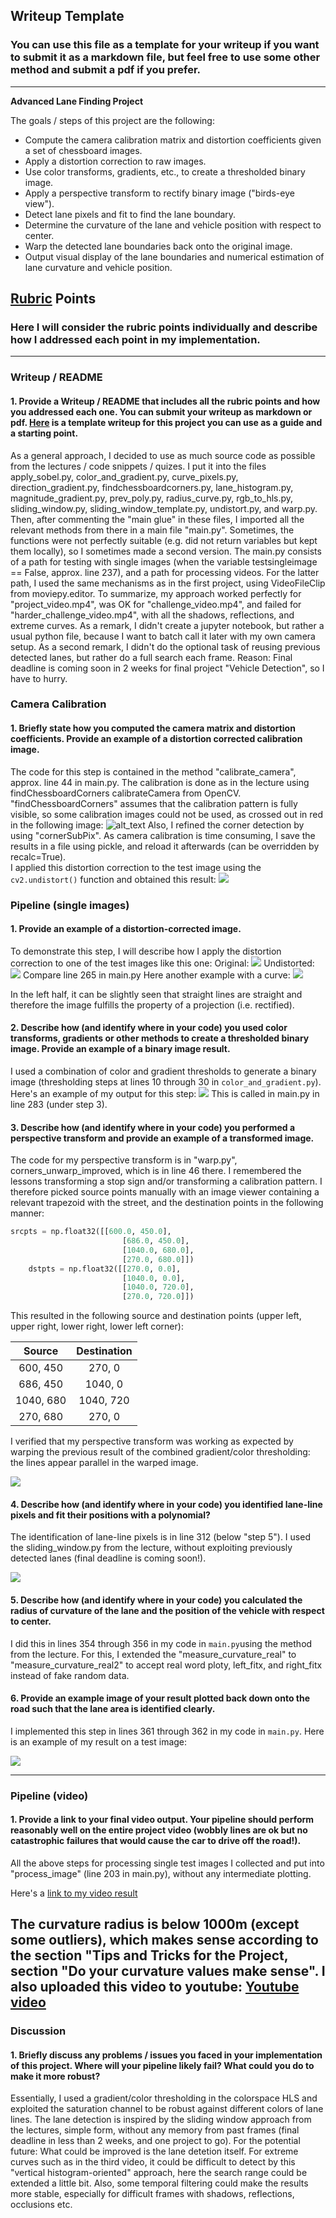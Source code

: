 ## Writeup Template

### You can use this file as a template for your writeup if you want to submit it as a markdown file, but feel free to use some other method and submit a pdf if you prefer.

---

**Advanced Lane Finding Project**

The goals / steps of this project are the following:

* Compute the camera calibration matrix and distortion coefficients given a set of chessboard images.
* Apply a distortion correction to raw images.
* Use color transforms, gradients, etc., to create a thresholded binary image.
* Apply a perspective transform to rectify binary image ("birds-eye view").
* Detect lane pixels and fit to find the lane boundary.
* Determine the curvature of the lane and vehicle position with respect to center.
* Warp the detected lane boundaries back onto the original image.
* Output visual display of the lane boundaries and numerical estimation of lane curvature and vehicle position.

[//]: # (Image References)

[image1]: ./examples/undistort_output.png "Undistorted"
[image2]: ./test_images/test1.jpg "Road Transformed"
[image3]: ./examples/binary_combo_example.jpg "Binary Example"
[image4]: ./examples/warped_straight_lines.jpg "Warp Example"
[image5]: ./examples/color_fit_lines.jpg "Fit Visual"
[image6]: ./examples/example_output.jpg "Output"
[video1]: ./project_video.mp4 "Video"

## [Rubric](https://review.udacity.com/#!/rubrics/571/view) Points

### Here I will consider the rubric points individually and describe how I addressed each point in my implementation.  

---

### Writeup / README

#### 1. Provide a Writeup / README that includes all the rubric points and how you addressed each one.  You can submit your writeup as markdown or pdf.  [Here](https://github.com/udacity/CarND-Advanced-Lane-Lines/blob/master/writeup_template.md) is a template writeup for this project you can use as a guide and a starting point.  

As a general approach, I decided to use as much source code as possible from the lectures / code snippets / quizes. I put it into the files apply_sobel.py, color_and_gradient.py, curve_pixels.py, direction_gradient.py, findchessboardcorners.py, lane_histogram.py, magnitude_gradient.py, prev_poly.py, radius_curve.py, rgb_to_hls.py, sliding_window.py, sliding_window_template.py, undistort.py, and warp.py.
Then, after commenting the "main glue" in these files, I imported all the relevant methods from there in a main file "main.py". Sometimes, the functions were not perfectly suitable (e.g. did not return variables but kept them locally), so I sometimes made  a second version.
The main.py consists of a path for testing with single images (when the variable testsingleimage == False, approx. line 237), and a path for processing videos. For the latter path, I used the same mechanisms as in the first project, using VideoFileClip from moviepy.editor. To summarize, my approach worked perfectly for "project_video.mp4", was OK for "challenge_video.mp4", and failed for "harder_challenge_video.mp4", with all the shadows, reflections, and extreme curves.
As a remark, I didn't create a jupyter notebook, but rather a usual python file, because I want to batch call it later with my own camera setup.
As a second remark, I didn't do the optional task of reusing previous detected lanes, but rather do a full search each frame. Reason: Final deadline is coming soon in 2 weeks for final project "Vehicle Detection", so I have to hurry.

### Camera Calibration

#### 1. Briefly state how you computed the camera matrix and distortion coefficients. Provide an example of a distortion corrected calibration image.

The code for this step is contained in the method "calibrate_camera", approx. line 44 in main.py. The calibration is done as in the lecture using findChessboardCorners calibrateCamera from OpenCV.
"findChessboardCorners" assumes that the calibration pattern is fully visible, so some calibration images could not be used, as crossed out in red in the following image:
![alt_text](./report_images/figure01.png) 
Also, I refined the corner detection by using "cornerSubPix". As camera calibration is time consuming, I save the results in a file using pickle, and reload it afterwards (can be overridden by recalc=True).  
 I applied this distortion correction to the test image using the `cv2.undistort()` function and obtained this result: 
![](./report_images/figure02.png) 

### Pipeline (single images)

#### 1. Provide an example of a distortion-corrected image.

To demonstrate this step, I will describe how I apply the distortion correction to one of the test images like this one:
Original:
![](./test_images/straight_lines1.jpg)
Undistorted:
![](./undistorted.png) 
Compare line 265 in main.py
Here another example with a curve:
![](./report_images/figure03.png) 

In the left half, it can be slightly seen that straight lines are straight and therefore the image fulfills the property of a projection (i.e. rectified).

#### 2. Describe how (and identify where in your code) you used color transforms, gradients or other methods to create a thresholded binary image.  Provide an example of a binary image result.

I used a combination of color and gradient thresholds to generate a binary image (thresholding steps at lines 10 through 30 in `color_and_gradient.py`).  Here's an example of my output for this step:
![](./report_images/figure04.png) 
This is called in main.py in line 283 (under step 3).
#### 3. Describe how (and identify where in your code) you performed a perspective transform and provide an example of a transformed image.

The code for my perspective transform is in "warp.py", corners_unwarp_improved, which is in line 46 there. I remembered the lessons transforming a stop sign and/or transforming a calibration pattern. I therefore picked source points manually with an image viewer containing a relevant trapezoid with the street,  and the destination points in the following manner:

```python
srcpts = np.float32([[600.0, 450.0],
                         [686.0, 450.0],
                         [1040.0, 680.0],
                         [270.0, 680.0]])
    dstpts = np.float32([[270.0, 0.0],
                         [1040.0, 0.0],
                         [1040.0, 720.0],
                         [270.0, 720.0]])
```

This resulted in the following source and destination points (upper left, upper right, lower right, lower left corner):

| Source        | Destination   | 
|:-------------:|:-------------:| 
| 600, 450      | 270, 0        | 
| 686, 450      | 1040, 0      |
| 1040, 680     | 1040, 720      |
| 270, 680      | 270, 0        |

I verified that my perspective transform was working as expected by warping the previous result of the combined gradient/color thresholding: the lines appear parallel in the warped image.

![](./report_images/figure06.png) 

#### 4. Describe how (and identify where in your code) you identified lane-line pixels and fit their positions with a polynomial?

The identification of lane-line pixels is in line 312 (below "step 5"). I used the sliding_window.py from the lecture, without exploiting previously detected lanes (final deadline is coming soon!).

![](./report_images/figure08.png) 

#### 5. Describe how (and identify where in your code) you calculated the radius of curvature of the lane and the position of the vehicle with respect to center.

I did this in lines 354 through 356 in my code in `main.py`using the method from the lecture. For this, I extended the "measure_curvature_real" to "measure_curvature_real2" to accept real word ploty, left_fitx, and right_fitx instead of fake random data.

#### 6. Provide an example image of your result plotted back down onto the road such that the lane area is identified clearly.

I implemented this step in lines 361 through 362 in my code in `main.py`.  Here is an example of my result on a test image:

![](./report_images/figure09.png)

---

### Pipeline (video)

#### 1. Provide a link to your final video output.  Your pipeline should perform reasonably well on the entire project video (wobbly lines are ok but no catastrophic failures that would cause the car to drive off the road!).

All the above steps for processing single test images I collected and put into "process_image" (line 203 in main.py), without any intermediate plotting.

Here's a [link to my video result](./output_videos/project_video_output.mp4)

The curvature radius is below 1000m (except some outliers), which makes sense according to the section "Tips and Tricks for the Project, section "Do your curvature values make sense". 
I also uploaded this video to youtube:
 [Youtube video](https://youtu.be/FyNnHMniWA0) 
[]() 
---

### Discussion

#### 1. Briefly discuss any problems / issues you faced in your implementation of this project.  Where will your pipeline likely fail?  What could you do to make it more robust?

Essentially, I used a gradient/color thresholding in the colorspace HLS and exploited the saturation channel to be robust against different colors of lane lines.
The lane detection is inspired by the sliding window approach from the lectures, simple form, without any memory from past frames (final deadline in less than 2 weeks, and one project to go).
For the potential future: What could be improved is the lane detetion itself. For extreme curves such as in the third video, it could be difficult to detect by this "vertical histogram-oriented" approach, here the search range could be extended a little bit. Also, some temporal filtering could make the results more stable, especially for difficult frames with shadows, reflections, occlusions etc.